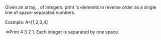 Given an array, , of  integers, print 's elements in reverse order as a single line of space-separated numbers.

Example: A=[1,2,3,4]

=>Print 4 3 2 1.
Each integer is separated by one space.


